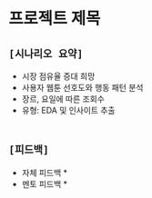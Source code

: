 # 프로젝트 제목

## `[시나리오 요약]`
* 시장 점유율 증대 희망
* 사용자 웹툰 선호도와 행동 패턴 분석
* 장르, 요일에 따른 조회수
* 유형: EDA 및 인사이트 추출
<br><br>

## `[피드백]`
* 자체 피드백
    * 
* 멘토 피드백
    * 
<br><br>





